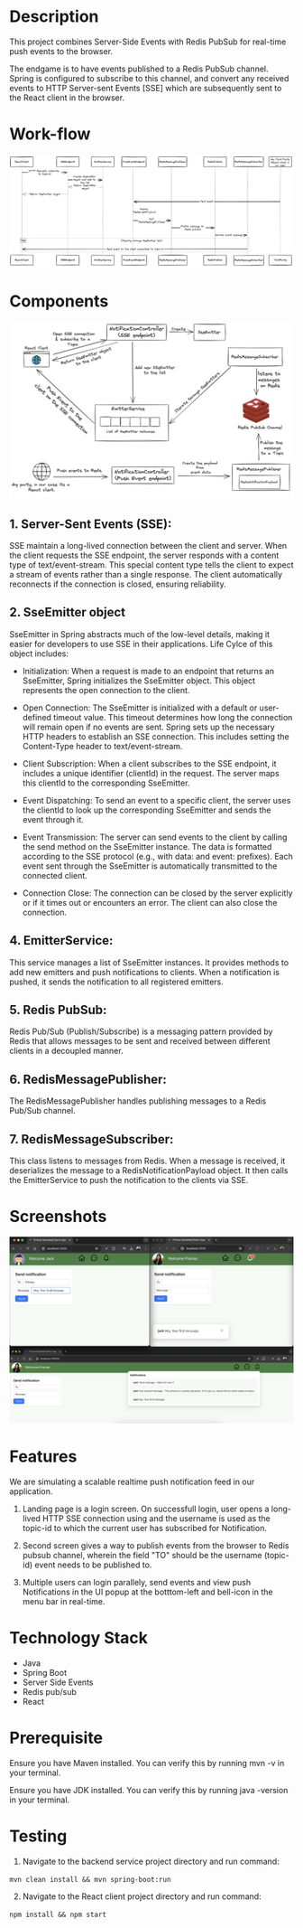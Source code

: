 # Description

This project combines Server-Side Events with Redis PubSub for real-time push events to the browser.

The endgame is to have events published to a Redis PubSub channel. Spring is configured to subscribe to this channel, and convert any received events to HTTP Server-sent Events [SSE] which are subsequently sent to the React client in the browser.

# Work-flow

![Sequence](images/sequence.png)

# Components

![Architecture](images/architecture.png)

## 1. Server-Sent Events (SSE):

SSE maintain a long-lived connection between the client and server. When the client requests the SSE endpoint, the server responds with a content type of text/event-stream. This special content type tells the client to expect a stream of events rather than a single response. The client automatically reconnects if the connection is closed, ensuring reliability.

## 2. SseEmitter object

SseEmitter in Spring abstracts much of the low-level details, making it easier for developers to use SSE in their applications. Life Cylce of this object includes:

* Initialization: When a request is made to an endpoint that returns an SseEmitter, Spring initializes the SseEmitter object. This object represents the open connection to the client.

* Open Connection: The SseEmitter is initialized with a default or user-defined timeout value. This timeout determines how long the connection will remain open if no events are sent. Spring sets up the necessary HTTP headers to establish an SSE connection. This includes setting the Content-Type header to text/event-stream.

* Client Subscription: When a client subscribes to the SSE endpoint, it includes a unique identifier (clientId) in the request. The server maps this clientId to the corresponding SseEmitter.

* Event Dispatching: To send an event to a specific client, the server uses the clientId to look up the corresponding SseEmitter and sends the event through it.

* Event Transmission: The server can send events to the client by calling the send method on the SseEmitter instance. The data is formatted according to the SSE protocol (e.g., with data: and event: prefixes). Each event sent through the SseEmitter is automatically transmitted to the connected client.

* Connection Close: The connection can be closed by the server explicitly or if it times out or encounters an error. The client can also close the connection.

## 4. EmitterService:

This service manages a list of SseEmitter instances. It provides methods to add new emitters and push notifications to clients. When a notification is pushed, it sends the notification to all registered emitters.

## 5. Redis PubSub:

Redis Pub/Sub (Publish/Subscribe) is a messaging pattern provided by Redis that allows messages to be sent and received between different clients in a decoupled manner.

## 6. RedisMessagePublisher:

The RedisMessagePublisher handles publishing messages to a Redis Pub/Sub channel. 

## 7. RedisMessageSubscriber:

This class listens to messages from Redis. When a message is received, it deserializes the message to a RedisNotificationPayload object. It then calls the EmitterService to push the notification to the clients via SSE.

# Screenshots

![screenshot](images/screenshot.png)

# Features

We are simulating a scalable realtime push notification feed in our application. 

1. Landing page is a login screen. On successfull login, user opens a long-lived HTTP SSE connection using and the username is used as the topic-id to which the current user has subscribed for Notification.

2. Second screen gives a way to publish events from the browser to Redis pubsub channel, wherein the field "TO" should be the username (topic-id) event needs to be published to.

3. Multiple users can login parallely, send events and view push Notifications in the UI popup at the botttom-left and bell-icon in the menu bar in real-time.

# Technology Stack

* Java  
* Spring Boot 
* Server Side Events 
* Redis pub/sub
* React 


# Prerequisite

Ensure you have Maven installed. You can verify this by running mvn -v in your terminal.

Ensure you have JDK installed. You can verify this by running java -version in your terminal.

# Testing

1. Navigate to the backend service project directory and run command:

`mvn clean install && mvn spring-boot:run`


2. Navigate to the React client project directory and run command:

`npm install && npm start`

